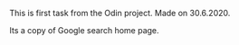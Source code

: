 This is first task from the Odin project. Made on 30.6.2020.

Its a copy of Google search home page.